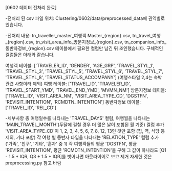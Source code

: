 [0602 데이터 전처리 완료]

-전처리 된 csv 파일 위치: Clustering/0602/data/preprocessed_data에 권역별로 있습니다.

-전처리 내용: tn_traveller_master_여행객 Master_{region}.csv, tn_travel_여행_{region}.csv, tn_visit_area_info_방문지정보_{region}.csv, tn_companion_info_동반자정보_{region}.csv 테이블에서 필요한 컬럼만 남긴 뒤 조인했습니다. 구체적인 컬럼들은 아래와 같습니다.

여행객 테이블: ['TRAVELER_ID', 'GENDER', 'AGE_GRP', 'TRAVEL_STYL_1', 'TRAVEL_STYL_3', 'TRAVEL_STYL_5', 'TRAVEL_STYL_6', 'TRAVEL_STYL_7', 'TRAVEL_STYL_8', 'TRAVEL_STATUS_ACCOMPANY'] (여행스타일 2,4는 숙박 관련 사항이라 제외)
여행 테이블: ['TRAVEL_ID', 'TRAVELER_ID', 'TRAVEL_START_YMD', 'TRAVEL_END_YMD', 'MVMN_NM']
방문지정보 테이블: ['TRAVEL_ID', 'VISIT_AREA_NM', 'VISIT_AREA_TYPE_CD', 'DGSTFN', 'REVISIT_INTENTION', 'RCMDTN_INTENTION']
동반자정보 테이블: ['TRAVEL_ID', 'REL_CD']

-세부사항
총 여행일수를 나타내는 'TRAVEL_DAYS' 컬럼, 여행월을 나타내는 'MAIN_TRAVEL_MONTH'(두달에 걸칠 경우 더 많은 날이 포함된 월 기준) 컬럼 추가
'VISIT_AREA_TYPE_CD'이 1, 2, 3, 4, 5, 6, 7, 8, 12, 13인 것만 포함 (집, 역, 식당 등 제외, 기타 포함)
각 여행 별 동반자 타입을 나타내는 'RELATION_TYPE' 컬럼 추가 ('가족', '친구', '기타', '혼자' 중 1)
각 여행객들의 평균 'DGSTFN', 평균 'REVISIT_INTENTION', 평균 'RCMDTN_INTENTION'을 구해 그 값이 하나라도 [Q1 - 1.5 * IQR, Q3 + 1.5 * IQR]를 벗어나면 아웃라이어로 보고 제거
자세한 것은 preprocessing.py 참고 바람

